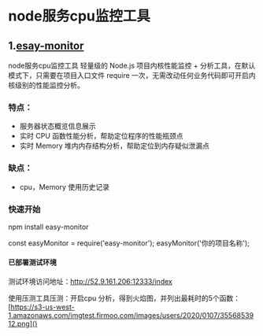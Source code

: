 # node服务cpu监控工具
## 1.[esay-monitor](https://www.npmjs.com/package/easy-monitor)
node服务cpu监控工具
轻量级的 Node.js 项目内核性能监控 + 分析工具，在默认模式下，只需要在项目入口文件 require 一次，无需改动任何业务代码即可开启内核级别的性能监控分析。

### 特点：
* 服务器状态概览信息展示
* 实时 CPU 函数性能分析，帮助定位程序的性能瓶颈点
* 实时 Memory 堆内内存结构分析，帮助定位到内存疑似泄漏点

### 缺点：
* cpu，Memory 使用历史记录

### 快速开始
npm install easy-monitor

const easyMonitor = require('easy-monitor');
easyMonitor('你的项目名称');
#### 已部署测试环境
测试环境访问地址：http://52.9.161.206:12333/index

使用压测工具压测：开启cpu 分析，得到火焰图，并列出最耗时的5个函数：
[https://s3-us-west-1.amazonaws.com/imgtest.firmoo.com/images/users/2020/0107/3556853912.png]()





